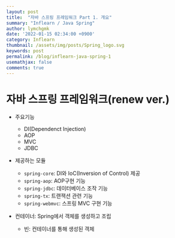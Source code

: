 ```yaml
---
layout: post
title:  "자바 스프링 프레임워크 Part 1. 개요"
summary: "Inflearn / Java Spring"
author: lymchgmk
date: '2022-01-15 02:34:00 +0900'
category: Inflearn
thumbnail: /assets/img/posts/Spring_logo.svg
keywords: post
permalink: /blog/inflearn-java-spring-1
usemathjax: false
comments: true
---
```


# 자바 스프링 프레임워크(renew ver.)

- 주요기능
  - DI(Dependenct Injection)
  - AOP
  - MVC
  - JDBC

- 제공하는 모듈
  - `spring-core`: DI와 IoC(Inversion of Control) 제공
  - `spring-aop`: AOP구현 기능
  - `spring-jdbc`: 데이터베이스 조작 기능
  - `spring-tx`: 트랜잭션 관련 기능
  - `spring-webmvc`: 스프링 MVC 구현 기능

- 컨테이너: Spring에서 객체를 생성하고 조립
  - 빈: 컨테이너를 통해 생성된 객체

